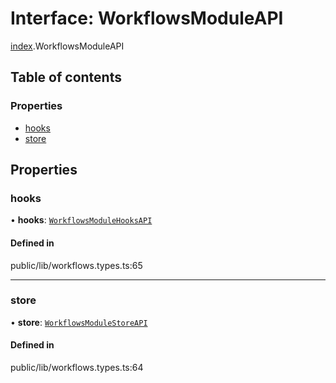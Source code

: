 # Interface: WorkflowsModuleAPI

[index](../wiki/index).WorkflowsModuleAPI

## Table of contents

### Properties

- [hooks](../wiki/index.WorkflowsModuleAPI#hooks-1)
- [store](../wiki/index.WorkflowsModuleAPI#store-1)

## Properties

### hooks

• **hooks**: [`WorkflowsModuleHooksAPI`](../wiki/index.WorkflowsModuleHooksAPI)

#### Defined in

public/lib/workflows.types.ts:65

___

### store

• **store**: [`WorkflowsModuleStoreAPI`](../wiki/index.WorkflowsModuleStoreAPI)

#### Defined in

public/lib/workflows.types.ts:64

